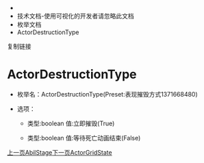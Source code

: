   * [](/)
  * 技术文档-使用可视化的开发者请忽略此文档
  * 枚举文档
  * ActorDestructionType

复制链接

# ActorDestructionType

  * 枚举名：ActorDestructionType(Preset:表现摧毁方式1371668480)

  * 选项：

    * 类型:boolean 值:立即摧毁(True)

    * 类型:boolean 值:等待死亡动画结束(False)

[上一页AbilStage](/技术文档/枚举文档/AbilStage)[下一页ActorGridState](/技术文档/枚举文档/ActorGridState)


